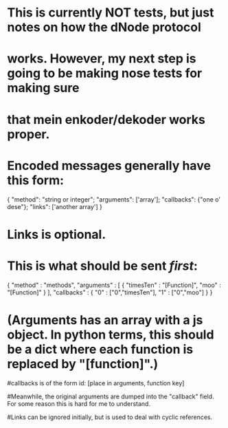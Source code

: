 # This is currently NOT tests, but just notes on how the dNode protocol
# works. However, my next step is going to be making nose tests for making sure
# that mein enkoder/dekoder works proper. 

# Encoded messages generally have this form:

{
    "method": "string or integer";
    "arguments": ['array'];
    "callbacks": {"one o' dese"};
    "links": ['another array']
}
# Links is optional.

# This is what should be sent *first*:

{
    "method" : "methods",
    "arguments" : [ { "timesTen" : "[Function]", "moo" : "[Function]" } ],
    "callbacks" : { "0" : ["0","timesTen"], "1" : ["0","moo"] }
}

# (Arguments has an array with a js object. In python terms, this should be a dict where each function is replaced by "[function]".)

#callbacks is of the form id: [place in arguments, function key]

#Meanwhile, the original arguments are dumped into the "callback" field. For some reason this is hard for me to understand.

#Links can be ignored initially, but is used to deal with cyclic references.
